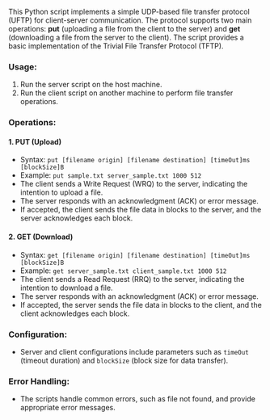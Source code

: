 This Python script implements a simple UDP-based file transfer protocol (UFTP) for client-server communication. The protocol supports two main operations: **put** (uploading a file from the client to the server) and **get** (downloading a file from the server to the client). The script provides a basic implementation of the Trivial File Transfer Protocol (TFTP).

### Usage:
1. Run the server script on the host machine.
2. Run the client script on another machine to perform file transfer operations.

### Operations:
#### 1. PUT (Upload)
- Syntax: `put [filename origin] [filename destination] [timeOut]ms [blockSize]B`
- Example: `put sample.txt server_sample.txt 1000 512`
- The client sends a Write Request (WRQ) to the server, indicating the intention to upload a file.
- The server responds with an acknowledgment (ACK) or error message.
- If accepted, the client sends the file data in blocks to the server, and the server acknowledges each block.

#### 2. GET (Download)
- Syntax: `get [filename origin] [filename destination] [timeOut]ms [blockSize]B`
- Example: `get server_sample.txt client_sample.txt 1000 512`
- The client sends a Read Request (RRQ) to the server, indicating the intention to download a file.
- The server responds with an acknowledgment (ACK) or error message.
- If accepted, the server sends the file data in blocks to the client, and the client acknowledges each block.

### Configuration:
- Server and client configurations include parameters such as `timeOut` (timeout duration) and `blockSize` (block size for data transfer).

### Error Handling:
- The scripts handle common errors, such as file not found, and provide appropriate error messages.
